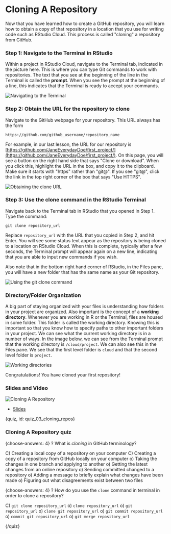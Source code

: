 # Cloning A Repository

Now that you have learned how to create a GitHub repository, you will learn how to obtain a copy of that repository in a location that you use for writing code such as RStudio Cloud. This process is called "cloning" a repository from GitHub.

### Step 1: Navigate to the Terminal in RStudio

Within a project in RStudio Cloud, navigate to the Terminal tab, indicated in the picture here. This is where you can type Git commands to work with repositories. The text that you see at the beginning of the line in the Terminal is called the **prompt**. When you see the prompt at the beginning of a line, this indicates that the Terminal is ready to accept your commands.

![Navigating to the Terminal](images/03_cloning_repos/03_githubbasics_cloning_repos-1.png)


### Step 2: Obtain the URL for the repository to clone

Navigate to the GitHub webpage for your repository. This URL always has the form

```text
https://github.com/github_username/repository_name
```

For example, in our last lesson, the URL for our repository is [https://github.com/JaneEverydayDoe/first_project/](https://github.com/JaneEverydayDoe/first_project/). On this page, you will see a button on the right hand side that says "Clone or download". When you click this, highlight the URL in the box, and copy it to the clipboard. Make sure it starts with "https" rather than "git@". If you see "git@", click the link in the top right corner of the box that says "Use HTTPS".

![Obtaining the clone URL](images/03_cloning_repos/03_githubbasics_cloning_repos-2.png)

### Step 3: Use the clone command in the RStudio Terminal

Navigate back to the Terminal tab in RStudio that you opened in Step 1. Type the command:

```text
git clone repository_url
```

Replace `repository_url` with the URL that you copied in Step 2, and hit Enter. You will see some status text appear as the repository is being cloned to a location on RStudio Cloud. When this is complete, typically after a few seconds, the Terminal prompt will appear again on a new line, indicating that you are able to input new commands if you wish.

Also note that in the bottom right hand corner of RStudio, in the Files pane, you will have a new folder that has the same name as your Git repository.

![Using the git clone command](images/03_cloning_repos/03_githubbasics_cloning_repos-3.png)

### Directory/Folder Organization

A big part of staying organized with your files is understanding how folders in your project are organized. Also important is the concept of a **working directory**. Whenever you are working in R or the Terminal, files are housed in some folder. This folder is called the working directory. Knowing this is important so that you know how to specify paths to other important folders in your project. We can see what the current working directory is in a number of ways. In the image below, we can see from the Terminal prompt that the working directory is `/cloud/project`. We can also see this in the Files pane. We see that the first level folder is `cloud` and that the second level folder is `project`.

![Working directories](images/03_cloning_repos/03_githubbasics_cloning_repos-4.png)

Congratulations! You have cloned your first repository!


### Slides and Video

![Cloning A Repository](https://www.youtube.com/watch?v=RrajGWw_3wM)

* [Slides](https://docs.google.com/presentation/d/1bhTNTBhdXa0e0BXRZmQoHY6zTKGqgrr4wwYS8-v7ob8/edit?usp=sharing)


{quiz, id: quiz_03_cloning_repos}

### Cloning A Repository quiz

{choose-answers: 4}
? What is *cloning* in GitHub terminology?

C) Creating a local copy of a repository on your computer
C) Creating a copy of a repository from GitHub locally on your computer
o) Taking the changes in one branch and applying to another
o) Getting the latest changes from an online repository
o) Sending committed changed to a repository
o) Adding a message to briefly explain what changes have been made
o) Figuring out what disagreements exist between two files

{choose-answers: 4}
? How do you use the `clone` command in terminal in order to clone a repository?

C) `git clone repository_url`
o) `clone repository_url`
o) `git repository_url`
o) `clone git repository_url`
o) `git commit repository_url`
o) `commit git repository_url`
o) `git merge repository_url`

{/quiz}









